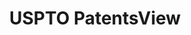 ---
layout: default
bigquery: https://console.cloud.google.com/bigquery?p=patents-public-data&d=patentsview&page=dataset
citation: Attribution should be given to PatentsView for use, distribution, or derivative
  works.
code: https://github.com/CSSIP-AIR/PatentsView-Code-Snippets/
contributors: USPTO
cost: None
description: 'PatentsView includes US patent data including raw data (summaries, applications,
  pregrant applications), disambugations of inventors and assignees, and inventor
  gender estimates.  Also foreign priority data, # of figures and sheets, and government
  interest statements.'
documentation: https://patentsview.org/query/builder-faqs
last_edit: Mon, 04 Apr 2022 19:02:57 GMT
location: https://patentsview.org/
maintained_by: USPTO
record_creation_timestamp: 12/2/2020 17:20:46
schema_fields: '[''patent_id'', ''disamb_inventor_id_20170307'', ''organization_id'',
  ''disamb_inventor_id_20200630'', ''classification_data_source'', ''city'', ''term_extension'',
  ''num_figures'', ''series_code'', ''disamb_inventor_id_20170808'', ''application_id'',
  ''sector_title'', ''rel_id'', ''country'', ''section'', ''category_id'', ''term_grant'',
  ''disamb_assignee_id_20190820'', ''citation_id'', ''disamb_inventor_id_20200331'',
  ''abstract'', ''designation'', ''disclaimer_date'', ''rule_47'', ''number'', ''latitude'',
  ''variety'', ''num_claims'', ''level_two'', ''_371_date'', ''disamb_assignee_id_20200630'',
  ''status'', ''classification_value'', ''subgroup_id'', ''lname'', ''subclass'',
  ''mainclass_id'', ''publication_number'', ''disamb_assignee_id_20200331'', ''level_three'',
  ''term_disclaimer'', ''field_id'', ''state'', ''latin_name'', ''uuid'', ''reldocno'',
  ''text'', ''gi_statement'', ''location_id'', ''disamb_inventor_id_20191008'', ''longitude'',
  ''role'', ''disamb_inventor_id_20201229'', ''dependent'', ''group'', ''lawyer_id'',
  ''group_id'', ''f371_date'', ''rawinventor_id'', ''field_title'', ''organization'',
  ''assignee_id'', ''category'', ''rawlocation_id'', ''sequence'', ''disamb_inventor_id_20171003'',
  ''ipc_version_indicator'', ''num'', ''doctype'', ''rawassignee_id'', ''kind'', ''length'',
  ''section_id'', ''action_date'', ''subcategory_id'', ''type'', ''deceased'', ''fname'',
  ''lapse_of_patent'', ''inventor_id'', ''subgroup'', ''county'', ''applicant_type'',
  ''f102_date'', ''level_one'', ''disamb_assignee_id_20181127'', ''subclass_id'',
  ''relkind'', ''main_group'', ''classification_status'', ''id'', ''title'', ''ipc_class'',
  ''date'', ''name'', ''disamb_inventor_id_20190820'', ''disamb_inventor_id_20171226'',
  ''country_transformed'', ''disamb_inventor_id_20181127'', ''num_sheets'', ''disamb_assignee_id_20191231'',
  ''filename'', ''male'', ''doc_type'', ''disamb_assignee_id_20200929'', ''exemplary'',
  ''name_first'', ''subsection_id'', ''classification_level'', ''contract_award_number'',
  ''name_last'', ''male_flag'', ''disamb_assignee_id_20190312'', ''county_fips'',
  ''symbol_position'', ''_102_date'', ''disamb_inventor_id_20180528'', ''latlong'',
  ''disamb_assignee_id_20191008'', ''withdrawn'', ''disamb_inventor_id_20191231'',
  ''disamb_inventor_id_20200929'', ''disamb_inventor_id_20190312'', ''state_fips'',
  ''attribution_status'']'
shortname: patentsview
tags:
- disambiguation
- United States
- gender
terms_of_use: Creative Commons Attribution 4.0 International License.
timeframe: 1963-1999
title: USPTO PatentsView
uuid: cf1780b1-e265-4e49-8d1d-83b9cfe0fd9a
---